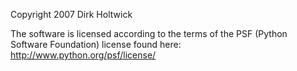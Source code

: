 Copyright 2007 Dirk Holtwick

The software is licensed according to the terms of the PSF (Python Software Foundation) license found here: http://www.python.org/psf/license/